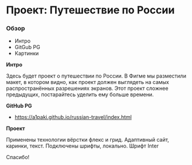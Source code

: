 # Проект: Путешествие по России

### Обзор
* Интро
* GitGub PG
* Картинки

**Интро**

Здесь будет проект о путешествии по России.
В Фигме мы разместили макет, в котором видно, как проект должен выглядеть на самых распространённых разрешениях экранов.
Этот проект сложнее предыдущих, постарайтесь уделить ему больше времени.

**GitHub PG**

* https://a1paki.github.io/russian-travel/index.html

**Проект**

Применены технологии вёрстки флекс и грид. Адаптивный сайт, каринки, текст.
Подключены шрифты, локально.
Шрифт Inter

Спасибо!
